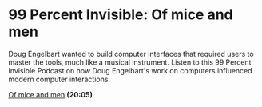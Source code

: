 # 99 Percent Invisible: Of mice and men

Doug Engelbart wanted to build computer interfaces that required users to master the tools, much like a musical instrument. Listen to this 99 Percent Invisible Podcast on how Doug Engelbart's work on computers influenced modern computer interactions.

[Of mice and men](http://99percentinvisible.org/episode/of-mice-and-men/) **(20:05)**
